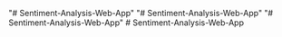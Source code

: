 "# Sentiment-Analysis-Web-App" 
"# Sentiment-Analysis-Web-App" 
"# Sentiment-Analysis-Web-App" 
#   S e n t i m e n t - A n a l y s i s - W e b - A p p  
 